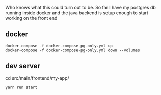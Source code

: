 Who knows what this could turn out to be.
So far I have my postgres db running inside docker and the java backend is setup enough to start working on the front end

## docker

```
docker-compose -f docker-compose-pg-only.yml up
docker-compose -f docker-compose-pg-only.yml down --volumes
```

## dev server

cd src/main/frontend/my-app/ <br />

`yarn run start`
